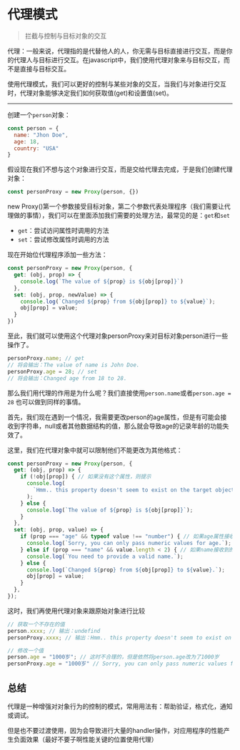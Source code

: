 # 代理模式

> 拦截与控制与目标对象的交互

代理：一般来说，代理指的是代替他人的人，你无需与目标直接进行交互，而是你的代理人与目标进行交互。在javascript中，我们使用代理对象来与目标交互，而不是直接与目标交互。

使用代理模式，我们可以更好的控制与某些对象的交互，当我们与对象进行交互时，代理对象能够决定我们如何获取值(get)和设置值(set)。

------

创建一个`person`对象：

```javascript
const person = {
  name: "Jhon Doe",
  age: 18,
  country: "USA"
}
```

假设现在我们不想与这个对象进行交互，而是交给代理去完成，于是我们创建代理对象：

```javascript
const personProxy = new Proxy(person, {})
```

new Proxy()第一个参数接受目标对象，第二个参数代表处理程序（我们需要让代理做的事情），我们可以在里面添加我们需要的处理方法，最常见的是：`get`和`set`

- `get`：尝试访问属性时调用的方法
- `set`：尝试修改属性时调用的方法

现在开始位代理程序添加一些方法：

```javascript
const personProxy = new Proxy(person, {
  get: (obj, prop) => {
    console.log(`The value of ${prop} is ${obj[prop]}`)
  },
  set: (obj, prop, newValue) => {
    console.log(`Changed ${prop} from ${obj[prop]} to ${value}`);
    obj[prop] = value;
  }
})
```

至此，我们就可以使用这个代理对象personProxy来对目标对象person进行一些操作了。

```javascript
personProxy.name; // get
// 将会输出：The value of name is John Doe.
personProxy.age = 28; // set
// 将会输出：Changed age from 18 to 28.
```

那么我们用代理的作用是为什么呢？我们直接使用`person.name`或者`person.age = 28` 也可以做到同样的事情。

首先，我们现在遇到一个情况，我需要更改person的age属性，但是有可能会接收到字符串，null或者其他数据结构的值，那么就会导致age的记录年龄的功能失效了。

这里，我们在代理对象中就可以限制他们不能更改为其他格式：

```javascript
const personProxy = new Proxy(person, {
  get: (obj, prop) => {
    if (!obj[prop]) { // 如果没有这个属性，则提示
      console.log(
        `Hmm.. this property doesn't seem to exist on the target object`
      );
    } else {
      console.log(`The value of ${prop} is ${obj[prop]}`);
    }
  },
  set: (obj, prop, value) => {
    if (prop === "age" && typeof value !== "number") { // 如果age属性接收到的不是数字，就提示
      console.log(`Sorry, you can only pass numeric values for age.`);
    } else if (prop === "name" && value.length < 2) { // 如果name接收到的长度小于2，就提示
      console.log(`You need to provide a valid name.`);
    } else {
      console.log(`Changed ${prop} from ${obj[prop]} to ${value}.`);
      obj[prop] = value;
    }
  },
});
```

这时，我们再使用代理对象来跟原始对象进行比较

```javascript
// 获取一个不存在的值
person.xxxx; // 输出：undefind
personProxy.xxxx; // 输出：Hmm.. this property doesn't seem to exist on the target object

// 修改一个值
person.age = "1000岁"; // 这时不合理的，但是依然将person.age改为了1000岁
personProxy.age = "1000岁" // Sorry, you can only pass numeric values for age.
```



## 总结

代理是一种增强对对象行为的控制的模式，常用用法有：帮助验证，格式化，通知或调试。

但是也不要过渡使用，因为会导致进行大量的handler操作，对应用程序的性能产生负面效果（最好不要子啊性能关键的位置使用代理）





















